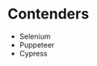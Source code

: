 # Contenders

 * <Variant type="info" v-click>  Selenium  </Variant>
 * <Variant type="info" v-click> Puppeteer </Variant>
 * <Variant type="info" v-click> Cypress </Variant>
